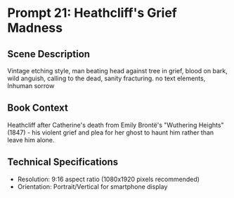 # Prompt 21: Heathcliff's Grief Madness

## Scene Description
Vintage etching style, man beating head against tree in grief, blood on bark, wild anguish, calling to the dead, sanity fracturing. no text elements, Inhuman sorrow

## Book Context
Heathcliff after Catherine's death from Emily Brontë's "Wuthering Heights" (1847) - his violent grief and plea for her ghost to haunt him rather than leave him alone.

## Technical Specifications
- Resolution: 9:16 aspect ratio (1080x1920 pixels recommended)
- Orientation: Portrait/Vertical for smartphone display